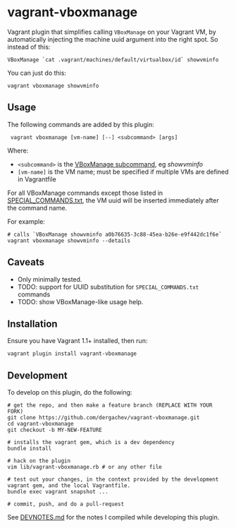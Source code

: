 vagrant-vboxmanage
==================================

Vagrant plugin that simplifies calling `VBoxManage` on your Vagrant VM, by automatically injecting 
the machine uuid argument into the right spot. So instead of this:

```
VBoxManage `cat .vagrant/machines/default/virtualbox/id` showvminfo
```

You can just do this:

```
vagrant vboxmanage showvminfo
```

## Usage

The following commands are added by this plugin:

     vagrant vboxmanage [vm-name] [--] <subcommand> [args]

Where:

* `<subcommand>` is the [VBoxManage subcommand](http://www.virtualbox.org/manual/ch08.html), eg *showvminfo*
* `[vm-name]` is the VM name; must be specified if multiple VMs are defined in Vagrantfile

For all VBoxManage commands except those listed in [SPECIAL_COMMANDS.txt](https://github.com/dergachev/vagrant-vboxmanage/blob/master/SPECIAL_COMMANDS.txt), the VM uuid will be inserted immediately after the command name. 

For example:

    # calls `VBoxManage showvminfo a0b76635-3c88-45ea-b26e-e9f442dc1f6e`
    vagrant vboxmanage showvminfo --details    

## Caveats

* Only minimally tested.
* TODO: support for UUID substitution for `SPECIAL_COMMANDS.txt` commands
* TODO: show VBoxManage-like usage help.

## Installation

Ensure you have Vagrant 1.1+ installed, then run:

    vagrant plugin install vagrant-vboxmanage

## Development

To develop on this plugin, do the following:

```
# get the repo, and then make a feature branch (REPLACE WITH YOUR FORK)
git clone https://github.com/dergachev/vagrant-vboxmanage.git
cd vagrant-vboxmanage
git checkout -b MY-NEW-FEATURE

# installs the vagrant gem, which is a dev dependency
bundle install 

# hack on the plugin
vim lib/vagrant-vboxmanage.rb # or any other file

# test out your changes, in the context provided by the development vagrant gem, and the local Vagrantfile.
bundle exec vagrant snapshot ...

# commit, push, and do a pull-request
```

See [DEVNOTES.md](https://github.com/dergachev/vagrant-vboxmanage/blob/master/DEVNOTES.md)
for the notes I compiled while developing this plugin.
